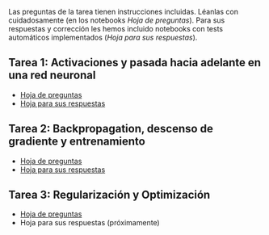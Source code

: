 Las preguntas de la tarea tienen instrucciones incluidas. Léanlas con cuidadosamente (en los notebooks *Hoja de preguntas*). Para sus respuestas y corrección les hemos incluido notebooks con tests automáticos implementados (*Hoja para sus respuestas*).

## Tarea 1: Activaciones y pasada hacia adelante en una red neuronal
* [Hoja de preguntas](https://colab.research.google.com/drive/1aeuSRjj_kQ_uFEBSJ9bRuyr4G4MY4FAi)
* [Hoja para sus respuestas](https://colab.research.google.com/drive/1Xj_0rvpf3zXV69A9xWlohrL8068IrbqZ)

## Tarea 2: Backpropagation, descenso de gradiente y entrenamiento
* [Hoja de preguntas](https://colab.research.google.com/drive/1-obk_k_xCowFHc5n5JDqqfXZd6EXNN3u)
* [Hoja para sus respuestas](https://colab.research.google.com/drive/1a44G8JIfuaAXmare28dCDT1gvUV1CuDP#scrollTo=7Qj1GI81izYt)

## Tarea 3: Regularización y Optimización
* [Hoja de preguntas](https://colab.research.google.com/drive/1KT7X9npOInkBzPdgwdqjA76Sbc6ieM6P)
* Hoja para sus respuestas (próximamente)